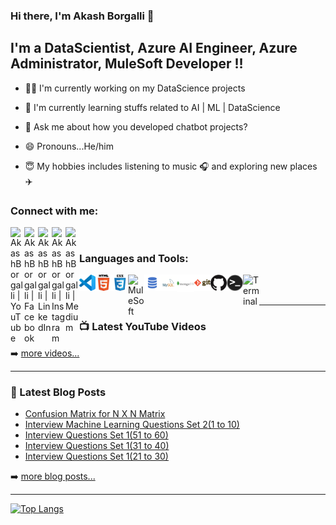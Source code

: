 ### Hi there, I'm Akash Borgalli 👋 



## I'm a DataScientist,	 Azure AI Engineer, Azure Administrator, MuleSoft Developer !!

- 👩‍💻 I'm currently working on my DataScience projects

- 🧠 I'm currently learning stuffs related to AI | ML | DataScience

- 💬 Ask me about how you developed chatbot projects?

- 😄 Pronouns...He/him

- 😇 My hobbies includes listening to music 🎧 and exploring new places ✈️

### Connect with me:

[<img align="left" alt="AkashBorgalli | YouTube" width="22px" src="https://cdn.jsdelivr.net/npm/simple-icons@v4/icons/youtube.svg" />][youtube]
[<img align="left" alt="AkashBorgalli | Facebook" width="22px" src="https://cdn.jsdelivr.net/npm/simple-icons@v4/icons/facebook.svg" />][facebook]
[<img align="left" alt="AkashBorgalli | LinkedIn" width="22px" src="https://cdn.jsdelivr.net/npm/simple-icons@v4/icons/linkedin.svg" />][linkedin]
[<img align="left" alt="AkashBorgalli | Instagram" width="22px" src="https://cdn.jsdelivr.net/npm/simple-icons@v4/icons/instagram.svg" />][instagram]
[<img align="left" alt="AkashBorgalli | Medium" width="22px" src="https://cdn.jsdelivr.net/npm/simple-icons@v4/icons/medium.svg" />][medium]

<br />

### Languages and Tools:

[<img align="left" alt="Visual Studio Code" width="26px" src="https://raw.githubusercontent.com/github/explore/80688e429a7d4ef2fca1e82350fe8e3517d3494d/topics/visual-studio-code/visual-studio-code.png" />][youtube]
[<img align="left" alt="HTML5" width="26px" src="https://raw.githubusercontent.com/github/explore/80688e429a7d4ef2fca1e82350fe8e3517d3494d/topics/html/html.png" />][youtube]
[<img align="left" alt="CSS3" width="26px" src="https://raw.githubusercontent.com/github/explore/80688e429a7d4ef2fca1e82350fe8e3517d3494d/topics/css/css.png" />][youtube]
[<img align="left" alt="MuleSoft" width="26px" src="https://previews.123rf.com/images/creativepriyanka/creativepriyanka1912/creativepriyanka191200891/136627312-icon-for-mulesoft-logo.jpg" />][youtube]
[<img align="left" alt="SQL" width="26px" src="https://raw.githubusercontent.com/github/explore/80688e429a7d4ef2fca1e82350fe8e3517d3494d/topics/sql/sql.png" />][youtube]
[<img align="left" alt="MySQL" width="26px" src="https://raw.githubusercontent.com/github/explore/80688e429a7d4ef2fca1e82350fe8e3517d3494d/topics/mysql/mysql.png" />][youtube]
[<img align="left" alt="MongoDB" width="28px" src="https://raw.githubusercontent.com/github/explore/80688e429a7d4ef2fca1e82350fe8e3517d3494d/topics/mongodb/mongodb.png" />][youtube]
[<img align="left" alt="Git" width="26px" src="https://raw.githubusercontent.com/github/explore/80688e429a7d4ef2fca1e82350fe8e3517d3494d/topics/git/git.png" />][youtube]
[<img align="left" alt="GitHub" width="26px" src="https://raw.githubusercontent.com/github/explore/78df643247d429f6cc873026c0622819ad797942/topics/github/github.png" />][youtube]
[<img align="left" alt="Terminal" width="26px" src="https://raw.githubusercontent.com/github/explore/80688e429a7d4ef2fca1e82350fe8e3517d3494d/topics/terminal/terminal.png" />][youtube]
[<img align="left" alt="Terminal" width="26px" src="https://spng.subpng.com/20180412/dqw/kisspng-pycharm-integrated-development-environment-python-idea-5acfabf6d9ea03.3275523415235594148926.jpg" />][youtube]


<br />
<br />

---

### 📺 Latest YouTube Videos

<!-- YOUTUBE:START -->
<!-- YOUTUBE:END -->

➡️ [more videos...](https://youtube.com/codestackr)

---

### 📕 Latest Blog Posts

<!-- BLOG-POST-LIST:START -->
- [Confusion Matrix for N X N Matrix](https://akash-borgalli.medium.com/confusion-matrix-for-n-x-n-matrix-488e8ff18321?source=rss-590ae49b4a57------2)
- [Interview Machine Learning Questions Set 2&lpar;1 to 10&rpar;](https://akash-borgalli.medium.com/interview-machine-learning-questions-set-2-1-to-10-ec1f66563d4d?source=rss-590ae49b4a57------2)
- [Interview Questions Set 1&lpar;51 to 60&rpar;](https://akash-borgalli.medium.com/interview-questions-set-1-51-to-60-568295f59c79?source=rss-590ae49b4a57------2)
- [Interview Questions Set 1&lpar;31 to 40&rpar;](https://akash-borgalli.medium.com/interview-questions-set-1-31-to-40-3a50102dfb69?source=rss-590ae49b4a57------2)
- [Interview Questions Set 1&lpar;21 to 30&rpar;](https://akash-borgalli.medium.com/interview-questions-set-1-21-to-30-ed791e9289fb?source=rss-590ae49b4a57------2)
<!-- BLOG-POST-LIST:END -->

➡️ [more blog posts...](https://akash-borgalli.medium.com/)

---

[![Top Langs](https://github-readme-stats.vercel.app/api/top-langs/?username=AkashBorgalli&layout=compact)](https://github.com/anuraghazra/github-readme-stats)


[youtube]: https://www.youtube.com/channel/UCbDyhfTlNy3DDWjPVdhUOlw
[instagram]: https://www.instagram.com/akash_borgalli/
[linkedin]: https://www.linkedin.com/in/akashborgalli/
[facebook]: https://www.facebook.com/AKASH.S.BORGALLI
[medium]: https://akash-borgalli.medium.com/
